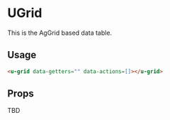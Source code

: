 # UGrid

This is the AgGrid based data table.

## Usage

```html
<u-grid data-getters="" data-actions=[]></u-grid>
```

## Props

TBD
